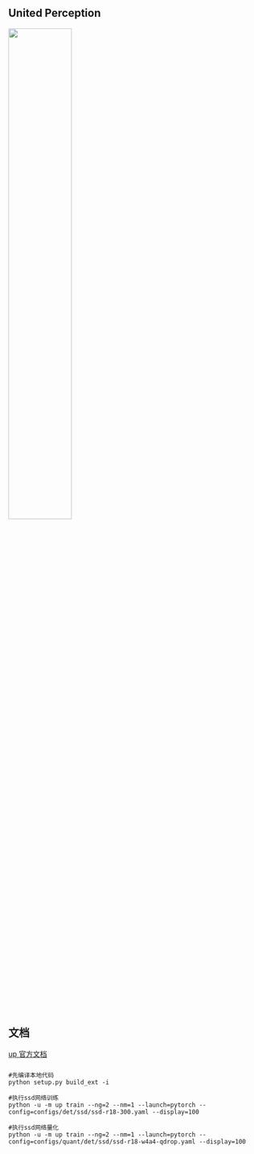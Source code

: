 ## United Perception

<img src=./up-logo.png width=50% />


## 文档

[up 官方文档](https://eod.readthedocs.io/en/latest/index.html)


###
```
#先编译本地代码
python setup.py build_ext -i

#执行ssd网络训练
python -u -m up train --ng=2 --nm=1 --launch=pytorch --config=configs/det/ssd/ssd-r18-300.yaml --display=100

#执行ssd网络量化
python -u -m up train --ng=2 --nm=1 --launch=pytorch --config=configs/quant/det/ssd/ssd-r18-w4a4-qdrop.yaml --display=100

```
